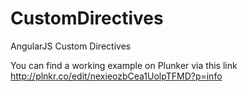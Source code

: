 # CustomDirectives
AngularJS Custom Directives

You can find a working example on Plunker via this link http://plnkr.co/edit/nexieozbCea1UolpTFMD?p=info
